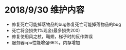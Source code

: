 # 2018/9/30 维护内容

* 修复死亡可能掉落物品的bug修复死亡可能掉落物品的bug
* 死亡将会损失1%现金(最多损失200)
* 修复使用风之杖，鞘翅，梯子时的反作弊误
* 服务器cpu性能增强66%，内存增加
